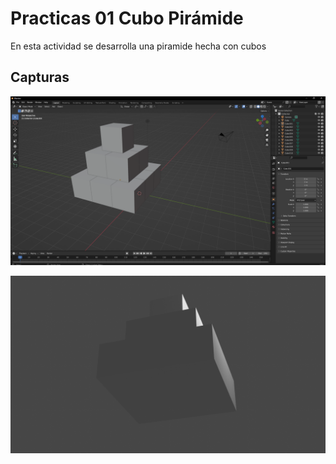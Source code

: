 
# Practicas 01 Cubo Pirámide 

En esta actividad se desarrolla una piramide hecha con cubos




## Capturas

![App Screenshot](./Capturas/area.PNG)

![App Screenshot](./Capturas/final.png)